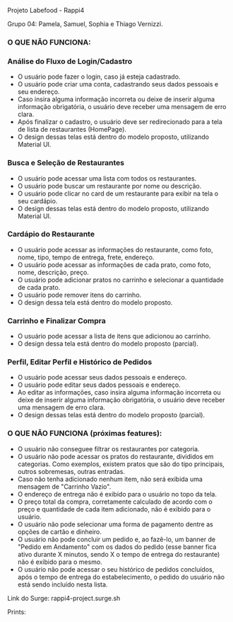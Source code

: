 Projeto Labefood - Rappi4

Grupo 04: Pamela, Samuel, Sophia e Thiago Vernizzi.

### O QUE NÃO FUNCIONA:

### Análise do Fluxo de Login/Cadastro

- O usuário pode fazer o login, caso já esteja cadastrado.
- O usuário pode criar uma conta, cadastrando seus dados pessoais e seu endereço.
- Caso insira alguma informação incorreta ou deixe de inserir alguma informação obrigatória, o usuário deve receber uma mensagem de erro clara.
- Após finalizar o cadastro, o usuário deve ser redirecionado para a tela de lista de restaurantes (HomePage).
- O design dessas telas está dentro do modelo proposto, utilizando Material UI.

### Busca e Seleção de Restaurantes

- O usuário pode acessar uma lista com todos os restaurantes.
- O usuário pode buscar um restaurante por nome ou descrição.
- O usuário pode clicar no card de um restaurante para exibir na tela o seu cardápio.
- O design dessas telas está dentro do modelo proposto, utilizando Material UI.

### Cardápio do Restaurante

- O usuário pode acessar as informações do restaurante, como foto, nome, tipo, tempo de entrega, frete, endereço.
- O usuário pode acessar as informações de cada prato, como foto, nome, descrição, preço.
- O usuário pode adicionar pratos no carrinho e selecionar a quantidade de cada prato.
- O usuário pode remover itens do carrinho.
- O design dessa tela está dentro do modelo proposto.

### Carrinho e Finalizar Compra

- O usuário pode acessar a lista de itens que adicionou ao carrinho. 
- O design dessa tela está dentro do modelo proposto (parcial).

### Perfil, Editar Perfil e Histórico de Pedidos

- O usuário pode acessar seus dados pessoais e endereço.
- O usuário pode editar seus dados pessoais e endereço.
- Ao editar as informações, caso insira alguma informação incorreta ou deixe de inserir alguma informação obrigatória, o usuário deve receber uma mensagem de erro clara.
- O design dessas telas está dentro do modelo proposto (parcial).

### O QUE NÃO FUNCIONA (próximas features):

- O usuário não conseguee filtrar os restaurantes por categoria.
- O usuário não pode acessar os pratos do restaurante, divididos em categorias. Como exemplos, existem pratos que são do tipo principais, outros sobremesas, outras entradas.
- Caso não tenha adicionado nenhum item, não será exibida uma mensagem de "Carrinho Vazio".
- O endereço de entrega não é exibido para o usuário no topo da tela.
- O preço total da compra, corretamente calculado de acordo com o preço e quantidade de cada item adicionado, não é exibido para o usuário.
- O usuário não pode selecionar uma forma de pagamento dentre as opções de cartão e dinheiro.
- O usuário não pode concluir um pedido e, ao fazê-lo, um banner de "Pedido em Andamento" com os dados do pedido (esse banner fica ativo durante X minutos, sendo X o tempo de entrega do restaurante) não é exibido para o mesmo.
- O usuário não pode acessar o seu histórico de pedidos concluídos, após o tempo de entrega do estabelecimento, o pedido do usuário não está sendo incluído nesta lista.

Link do Surge: rappi4-project.surge.sh

Prints:
